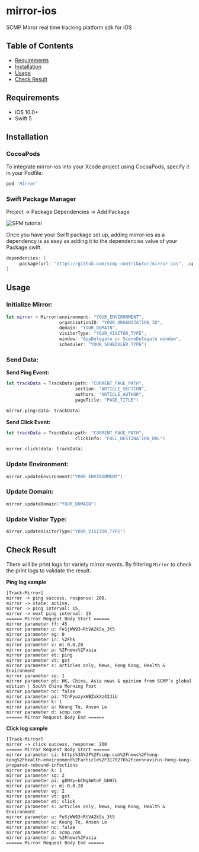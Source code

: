 # mirror-ios

SCMP Mirror real time tracking platform sdk for iOS

## Table of Contents
* [Requirements](#requirements)
* [Installation](#installation)
* [Usage](#usage)
* [Check Result](#check-result)

## Requirements
- iOS 10.0+
- Swift 5

## Installation

### CocoaPods

To integrate mirror-ios into your Xcode project using CocoaPods, specify it in your Podfile:

```ruby
pod 'Mirror'
```

### Swift Package Manager

Project -> Package Dependencies -> Add Package

![SPM tutorial](../main/Sources/Resources/spm_tutorial.png)

Once you have your Swift package set up, adding mirror-ios as a dependency is as easy as adding it to the dependencies value of your Package.swift.

```swift
dependencies: [
    .package(url: "https://github.com/scmp-contributor/mirror-ios", .upToNextMajor(from: "0.0.25"))
]
```

## Usage

### Initialize Mirror:

```swift
let mirror = Mirror(environment: "YOUR_ENVIRONMENT",
                    organizationID: "YOUR_ORGANIZATION_ID",
                    domain: "YOUR_DOMAIN",
                    visitorType: "YOUR_VISITOR_TYPE", 
                    window: "AppDelegate or SceneDelegate window", 
                    scheduler: "YOUR_SCHEDULER_TYPE")
```

### Send Data:

**Send Ping Event:**

```swift
let trackData = TrackData(path: "CURRENT_PAGE_PATH",
                          section: "ARTICLE_SECTION",
                          authors: "ARTICLE_AUTHOR",
                          pageTitle: "PAGE_TITLE")

mirror.ping(data: trackData)
```

**Send Click Event:**

```swift
let trackData = TrackData(path: "CURRENT_PAGE_PATH",
                          clickInfo: "FULL_DESTINATION_URL")

mirror.click(data: trackData)
```

### Update Environment:

```swift
mirror.updateEnvironment("YOUR_ENVIRONMENT")
```

### Update Domain:

```swift
mirror.updateDomain("YOUR_DOMAIN")
```

### Update Visitor Type:

```swift
mirror.updateVisitorType("YOUR_VISITOR_TYPE")
```

## Check Result
There will be print logs for variety mirror events. By filtering `Mirror` to check the print logs to validate the result.

**Ping log sample**

```
[Track-Mirror]
mirror -> ping success, response: 200,
mirror -> state: active,
mirror -> ping interval: 15,
mirror -> next ping interval: 15
====== Mirror Request Body Start ======
mirror parameter ff: 45
mirror parameter u: FeSjWW93~RtVA2kSs_3t5
mirror parameter eg: 0
mirror parameter ir: %2Fhk
mirror parameter v: mi-0.0.20
mirror parameter p: %2Fnews%2Fasia
mirror parameter et: ping
mirror parameter vt: gst
mirror parameter s: articles only, News, Hong Kong, Health & Environment
mirror parameter sq: 1
mirror parameter pt: HK, China, Asia news & opinion from SCMP’s global edition | South China Morning Post
mirror parameter nc: false
mirror parameter pi: YCnPyuzyxWBZxkXz42JiU
mirror parameter k: 1
mirror parameter a: Keung To, Anson Lo
mirror parameter d: scmp.com
====== Mirror Request Body End ======
```

**Click log sample**

```
[Track-Mirror]
mirror -> click success, response: 200
====== Mirror Request Body Start ======
mirror parameter ci: https%3A%2F%2Fscmp.com%2Fnews%2Fhong-kong%2Fhealth-environment%2Farticle%2F3179276%2Fcoronavirus-hong-kong-prepared-rebound-infections
mirror parameter k: 1
mirror parameter sq: 2
mirror parameter pi: g8NYy~bCNg6WtnF_bUH7L
mirror parameter v: mi-0.0.20
mirror parameter eg: 2
mirror parameter vt: gst
mirror parameter et: click
mirror parameter s: articles only, News, Hong Kong, Health & Environment
mirror parameter u: FeSjWW93~RtVA2kSs_3t5
mirror parameter a: Keung To, Anson Lo
mirror parameter nc: false
mirror parameter d: scmp.com
mirror parameter p: %2Fnews%2Fasia
====== Mirror Request Body End ======
```
